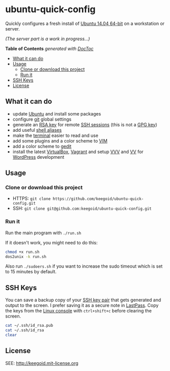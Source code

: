 ubuntu-quick-config
===================

Quickly configures a fresh install of [Ubuntu 14.04 64-bit][tt] on a workstation or server.

*(The server part is a work in progress...)*

<!-- START doctoc generated TOC please keep comment here to allow auto update -->
<!-- DON'T EDIT THIS SECTION, INSTEAD RE-RUN doctoc TO UPDATE -->
**Table of Contents**  *generated with [DocToc](https://github.com/thlorenz/doctoc)*

- [What it can do](#what-it-can-do)
- [Usage](#usage)
  - [Clone or download this project](#clone-or-download-this-project)
  - [Run it](#run-it)
- [SSH Keys](#ssh-keys)
- [License](#license)

<!-- END doctoc generated TOC please keep comment here to allow auto update -->

## What it can do

- update [Ubuntu][ubuntu] and install some packages
- configure [git][git] global settings
- generate an [RSA key][sshkey] for remote [SSH sessions][ssh] (this is not a [GPG key][gpgkey])
- add useful [shell aliases][sa]
- make the [terminal][lc] easier to read and use
- add some plugins and a color scheme to [VIM][vim]
- add a color scheme to [gedit][gedit]
- install the latest [VirtualBox][vb], [Vagrant][vg] and setup [VVV][vvv] and [VV][vv] for [WordPress][wp] development

## Usage

### Clone or download this project

- HTTPS: `git clone https://github.com/keegoid/ubuntu-quick-config.git`
- SSH: `git clone git@github.com:keegoid/ubuntu-quick-config.git`

### Run it

Run the main program with `./run.sh`

If it doesn't work, you might need to do this:

```bash
chmod +x run.sh
dos2unix -k run.sh
```

Also run `./sudoers.sh` if you want to increase the sudo timeout which is set to 15 minutes by default.

## SSH Keys

You can save a backup copy of your [SSH key pair][sshkey] that gets generated and output to the screen. I prefer saving it as a secure note in [LastPass][lp]. Copy the keys from the [Linux console][lc] with `ctrl+shift+c` before clearing the screen.

```bash
cat ~/.ssh/id_rsa.pub
cat ~/.ssh/id_rsa
clear
```

## License

SEE: http://keegoid.mit-license.org


[ubuntu]:   http://www.ubuntu.com/global
[gedit]:    https://wiki.gnome.org/Apps/Gedit
[vim]:      http://www.vim.org/
[tt]:       https://wiki.ubuntu.com/TrustyTahr/ReleaseNotes
[lc]:       http://en.wikipedia.org/wiki/Linux_console
[vb]:       https://www.virtualbox.org/
[vg]:       https://www.vagrantup.com/
[vvv]:      https://github.com/Varying-Vagrant-Vagrants/VVV
[vv]:       https://github.com/bradp/vv
[wp]:       https://wordpress.org/
[ss]:       http://en.wikipedia.org/wiki/Shell_script
[ssh]:      http://en.wikipedia.org/wiki/Secure_Shell
[sshkey]:   http://en.wikipedia.org/wiki/Ssh-keygen
[gpgkey]:   http://en.wikipedia.org/wiki/GNU_Privacy_Guard
[sa]:       http://en.wikipedia.org/wiki/Alias_%28command%29
[gh]:       https://github.com/
[git]:      https://git-scm.com/
[lp]:       https://lastpass.com/f?3202156
[twitter]:  https://twitter.com/intent/tweet?screen_name=keegoid&text=loving%20your%20CentOS%207.0%20deploy%20scripts%20for%20%40middlemanapp%20or%20%40WordPress%20with%20%40nginxorg%20https%3A%2F%2Fgithub.com%2Fkeegoid%2Flinux-deploy-scripts
